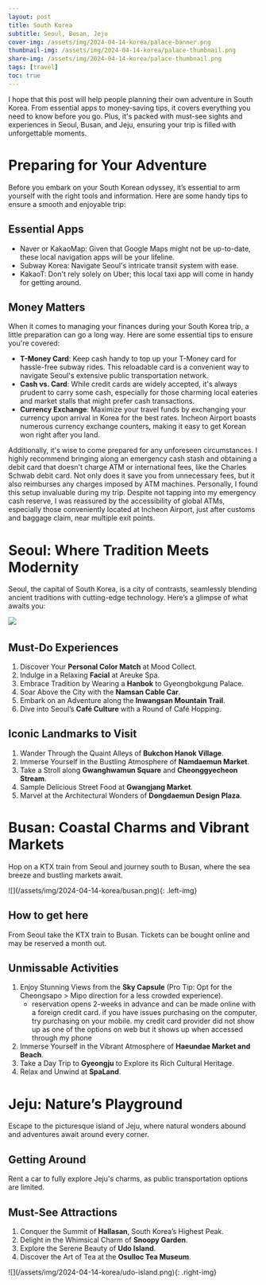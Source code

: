 ```yaml
---
layout: post
title: South Korea
subtitle: Seoul, Busan, Jeju
cover-img: /assets/img/2024-04-14-korea/palace-banner.png
thumbnail-img: /assets/img/2024-04-14-korea/palace-thumbnail.png
share-img: /assets/img/2024-04-14-korea/palace-thumbnail.png
tags: [travel]
toc: true
---
```


I hope that this post will help people planning their own adventure in South Korea. From essential apps to money-saving tips, it covers everything you need to know before you go. Plus, it's packed with must-see sights and experiences in Seoul, Busan, and Jeju, ensuring your trip is filled with unforgettable moments.

# Preparing for Your Adventure

Before you embark on your South Korean odyssey, it’s essential to arm yourself with the right tools and information. Here are some handy tips to ensure a smooth and enjoyable trip:


## Essential Apps
* Naver or KakaoMap: Given that Google Maps might not be up-to-date, these local navigation apps will be your lifeline.
* Subway Korea: Navigate Seoul's intricate transit system with ease.
* KakaoT: Don't rely solely on Uber; this local taxi app will come in handy for getting around.

## Money Matters
When it comes to managing your finances during your South Korea trip, a little preparation can go a long way. Here are some essential tips to ensure you're covered:
* **T-Money Card**: Keep cash handy to top up your T-Money card for hassle-free subway rides. This reloadable card is a convenient way to navigate Seoul's extensive public transportation network.
* **Cash vs. Card**: While credit cards are widely accepted, it's always prudent to carry some cash, especially for those charming local eateries and market stalls that might prefer cash transactions.
* **Currency Exchange**: Maximize your travel funds by exchanging your currency upon arrival in Korea for the best rates. Incheon Airport boasts numerous currency exchange counters, making it easy to get Korean won right after you land.

Additionally, it's wise to come prepared for any unforeseen circumstances. I highly recommend bringing along an emergency cash stash and obtaining a debit card that doesn't charge ATM or international fees, like the Charles Schwab debit card. Not only does it save you from unnecessary fees, but it also reimburses any charges imposed by ATM machines. Personally, I found this setup invaluable during my trip. Despite not tapping into my emergency cash reserve, I was reassured by the accessibility of global ATMs, especially those conveniently located at Incheon Airport, just after customs and baggage claim, near multiple exit points.

# Seoul: Where Tradition Meets Modernity

Seoul, the capital of South Korea, is a city of contrasts, seamlessly blending ancient traditions with cutting-edge technology. Here’s a glimpse of what awaits you:

![](/assets/img/2024-04-14-korea/hanok.png)

## Must-Do Experiences
1. Discover Your **Personal Color Match** at Mood Collect.
2. Indulge in a Relaxing **Facial** at Areuke Spa.
3. Embrace Tradition by Wearing a **Hanbok** to Gyeongbokgung Palace.
4. Soar Above the City with the **Namsan Cable Car**.
5. Embark on an Adventure along the **Inwangsan Mountain Trail**.
6. Dive into Seoul’s **Café Culture** with a Round of Café Hopping.

## Iconic Landmarks to Visit
1. Wander Through the Quaint Alleys of **Bukchon Hanok Village**.
2. Immerse Yourself in the Bustling Atmosphere of **Namdaemun Market**.
3. Take a Stroll along **Gwanghwamun Square** and **Cheonggyecheon Stream**.
4. Sample Delicious Street Food at **Gwangjang Market**.
5. Marvel at the Architectural Wonders of **Dongdaemun Design Plaza**.

# Busan: Coastal Charms and Vibrant Markets
Hop on a KTX train from Seoul and journey south to Busan, where the sea breeze and bustling markets await.
<div class="section" markdown="1">
<div class="side-img" markdown="1">
![](/assets/img/2024-04-14-korea/busan.png){: .left-img}
</div>
<div class="paragraphs" markdown="1">

## How to get here
From Seoul take the KTX train to Busan. Tickets can be bought online and may be reserved a month out.

## Unmissable Activities
1. Enjoy Stunning Views from the **Sky Capsule** (Pro Tip: Opt for the Cheongsapo > Mipo direction for a less crowded experience).
	* reservation opens 2-weeks in advance and can be made online with a foreign credit card. if you have issues purchasing on the computer, try purchasing on your mobile. my credit card provider did not show up as one of the options on web but it shows up when accessed through my phone
2. Immerse Yourself in the Vibrant Atmosphere of **Haeundae Market and Beach**.
3. Take a Day Trip to **Gyeongju** to Explore its Rich Cultural Heritage.
4. Relax and Unwind at **SpaLand**.
</div>
</div>

# Jeju: Nature’s Playground
<div class="section" markdown="1">
<div class="paragraphs" markdown="1">
Escape to the picturesque island of Jeju, where natural wonders abound and adventures await around every corner.

## Getting Around
Rent a car to fully explore Jeju's charms, as public transportation options are limited.

## Must-See Attractions

1. Conquer the Summit of **Hallasan**, South Korea’s Highest Peak.
2. Delight in the Whimsical Charm of **Snoopy Garden**.
3. Explore the Serene Beauty of **Udo Island**.
4. Discover the Art of Tea at the **Osulloc Tea Museum**.
</div>
<div class="side-img" markdown="1">
![](/assets/img/2024-04-14-korea/udo-island.png){: .right-img}
</div>
</div>
